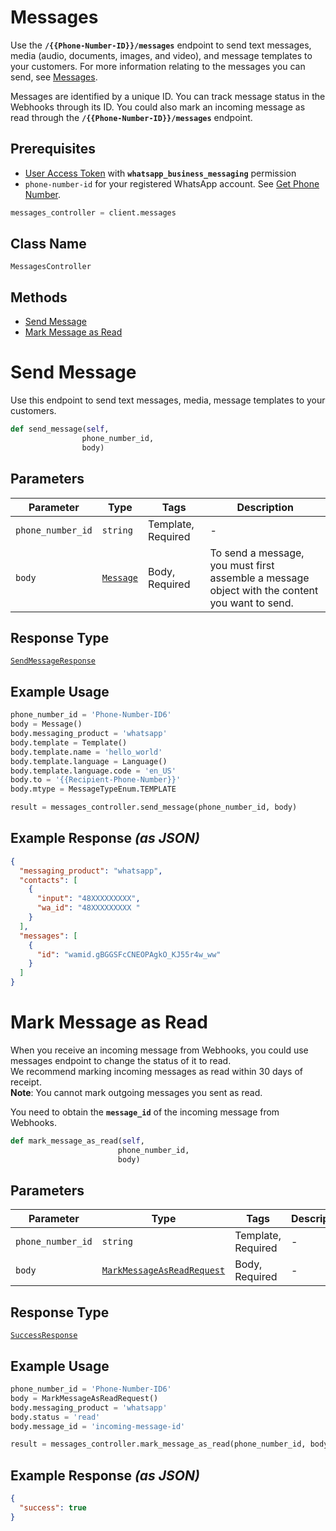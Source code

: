 # Messages

<!-- 
You can use this API to send text messages, media, and message templates to your customers. To send a message, create a **Message** object. Each message is identified by a unique ID. You can also mark an incoming message as read through the `/messages` endpoint. You can track message status with Webhooks by ID. 
-->
Use the **`/{{Phone-Number-ID}}/messages`** endpoint to send text messages, media (audio, documents, images, and video), and message templates to your customers. For more information relating to the messages you can send, see [Messages](#1f4f7644-cc97-40b5-b8e4-c19da268fff1).

Messages are identified by a unique ID. You can track message status in the Webhooks through its ID. You could also mark an incoming message as read through the **`/{{Phone-Number-ID}}/messages`** endpoint.

## Prerequisites

* [User Access Token](https://developers.facebook.com/docs/facebook-login/access-tokens#usertokens) with **`whatsapp_business_messaging`** permission
* `phone-number-id` for your registered WhatsApp account. See [Get Phone Number](#c72d9c17-554d-4ae1-8f9e-b28a94010b28).

```python
messages_controller = client.messages
```

## Class Name

`MessagesController`

## Methods

* [Send Message](../../doc/controllers/messages.md#send-message)
* [Mark Message as Read](../../doc/controllers/messages.md#mark-message-as-read)


# Send Message

Use this endpoint to send text messages, media, message templates to your customers.

```python
def send_message(self,
                phone_number_id,
                body)
```

## Parameters

| Parameter | Type | Tags | Description |
|  --- | --- | --- | --- |
| `phone_number_id` | `string` | Template, Required | - |
| `body` | [`Message`](../../doc/models/message.md) | Body, Required | To send a message, you must first assemble a message object with the content you want to send. |

## Response Type

[`SendMessageResponse`](../../doc/models/send-message-response.md)

## Example Usage

```python
phone_number_id = 'Phone-Number-ID6'
body = Message()
body.messaging_product = 'whatsapp'
body.template = Template()
body.template.name = 'hello_world'
body.template.language = Language()
body.template.language.code = 'en_US'
body.to = '{{Recipient-Phone-Number}}'
body.mtype = MessageTypeEnum.TEMPLATE

result = messages_controller.send_message(phone_number_id, body)
```

## Example Response *(as JSON)*

```json
{
  "messaging_product": "whatsapp",
  "contacts": [
    {
      "input": "48XXXXXXXXX",
      "wa_id": "48XXXXXXXXX "
    }
  ],
  "messages": [
    {
      "id": "wamid.gBGGSFcCNEOPAgkO_KJ55r4w_ww"
    }
  ]
}
```


# Mark Message as Read

When you receive an incoming message from Webhooks, you could use messages endpoint to change the status of it to read.  
We recommend marking incoming messages as read within 30 days of receipt.  
**Note**: You cannot mark outgoing messages you sent as read.

You need to obtain the **`message_id`** of the incoming message from Webhooks.

```python
def mark_message_as_read(self,
                        phone_number_id,
                        body)
```

## Parameters

| Parameter | Type | Tags | Description |
|  --- | --- | --- | --- |
| `phone_number_id` | `string` | Template, Required | - |
| `body` | [`MarkMessageAsReadRequest`](../../doc/models/mark-message-as-read-request.md) | Body, Required | - |

## Response Type

[`SuccessResponse`](../../doc/models/success-response.md)

## Example Usage

```python
phone_number_id = 'Phone-Number-ID6'
body = MarkMessageAsReadRequest()
body.messaging_product = 'whatsapp'
body.status = 'read'
body.message_id = 'incoming-message-id'

result = messages_controller.mark_message_as_read(phone_number_id, body)
```

## Example Response *(as JSON)*

```json
{
  "success": true
}
```

